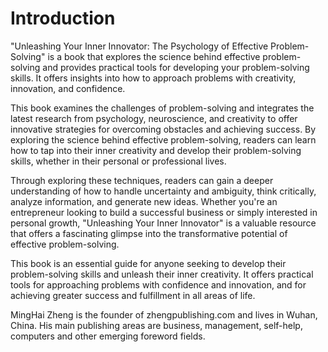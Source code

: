 # Introduction

"Unleashing Your Inner Innovator: The Psychology of Effective Problem-Solving" is a book that explores the science behind effective problem-solving and provides practical tools for developing your problem-solving skills. It offers insights into how to approach problems with creativity, innovation, and confidence.

This book examines the challenges of problem-solving and integrates the latest research from psychology, neuroscience, and creativity to offer innovative strategies for overcoming obstacles and achieving success. By exploring the science behind effective problem-solving, readers can learn how to tap into their inner creativity and develop their problem-solving skills, whether in their personal or professional lives.

Through exploring these techniques, readers can gain a deeper understanding of how to handle uncertainty and ambiguity, think critically, analyze information, and generate new ideas. Whether you're an entrepreneur looking to build a successful business or simply interested in personal growth, "Unleashing Your Inner Innovator" is a valuable resource that offers a fascinating glimpse into the transformative potential of effective problem-solving.

This book is an essential guide for anyone seeking to develop their problem-solving skills and unleash their inner creativity. It offers practical tools for approaching problems with confidence and innovation, and for achieving greater success and fulfillment in all areas of life.

MingHai Zheng is the founder of zhengpublishing.com and lives in Wuhan, China. His main publishing areas are business, management, self-help, computers and other emerging foreword fields.
